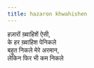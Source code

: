 ```yaml
---
title: hazaron khwahishen
---
```


हज़ारों ख़्वाहिशें ऐसी,  
के हर ख़्वाहिश पेनिकले    
बहुत निकले मेरे अरमान,  
लेकिन फिर भी कम निकले  


